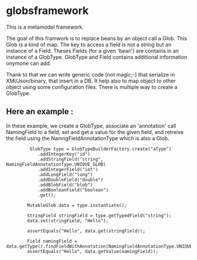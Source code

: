 # globsframework
This is a metamodel framework.

The goal of this framwork is to replace beans by an object call a Glob. This Glob is a kind of map. The key to access a field 
is not a string but an instance of a Field. Theses Fields (for a given 'bean') are contains in an instance of a GlobType. GlobType and Field 
contains additional information onymone can add.

Thank to that we can write generic code (not magic;-) that serialize in XMl/Json/binary,
that insert in a DB. It help also to map object to other object using some configuration files.
There is multiple way to create a GlobType.

## Here an example :
In these example, we create a GlobType, associate an 'annotation' call NamingField to a field, set and get a value for the given field,
and retreive the field using the NamngFieldAnnotationType which is also a Glob.

```
         GlobType type = GlobTypeBuilderFactory.create("aType")
            .addIntegerKey("id")
            .addStringField("string", NamingFieldAnnotationType.UNIQUE_GLOB)
            .addIntegerField("int")
            .addLongField("long")
            .addDoubleField("double")
            .addBlobField("blob")
            .addBooleanField("boolean")
            .get();

        MutableGlob data = type.instantiate();

        StringField stringField = type.getTypedField("string");
        data.set(stringField, "Hello");

        assertEquals("Hello", data.get(stringField));

        Field namingField = data.getType().findFieldWithAnnotation(NamingFieldAnnotationType.UNIQUE_KEY);
        assertEquals("Hello", data.getValue(namingField));
```
